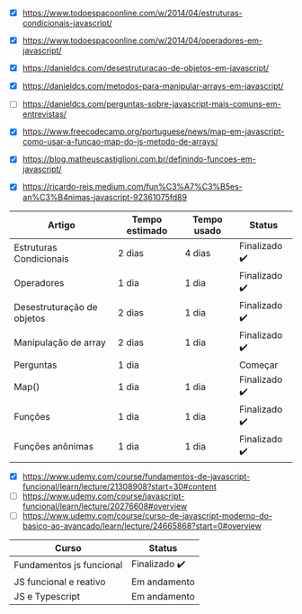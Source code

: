 - [x] https://www.todoespacoonline.com/w/2014/04/estruturas-condicionais-javascript/ <br>
- [x] https://www.todoespacoonline.com/w/2014/04/operadores-em-javascript/ <br>
- [x] https://danieldcs.com/desestruturacao-de-objetos-em-javascript/ <br>
- [x] https://danieldcs.com/metodos-para-manipular-arrays-em-javascript/ <br>
- [ ] https://danieldcs.com/perguntas-sobre-javascript-mais-comuns-em-entrevistas/
- [x] https://www.freecodecamp.org/portuguese/news/map-em-javascript-como-usar-a-funcao-map-do-js-metodo-de-arrays/
- [x] https://blog.matheuscastiglioni.com.br/definindo-funcoes-em-javascript/
- [x] https://ricardo-reis.medium.com/fun%C3%A7%C3%B5es-an%C3%B4nimas-javascript-92361075fd89


| Artigo           | Tempo estimado | Tempo usado   |  Status  | 
|----------------|---------------|---------------|----------------|
| Estruturas Condicionais | 2 dias  | 4 dias |   Finalizado :heavy_check_mark:
| Operadores   | 1 dia  | 1 dia |   Finalizado :heavy_check_mark:
| Desestruturação de objetos  | 2 dias  | 1 dia   |   Finalizado :heavy_check_mark:
| Manipulação de array   | 2 dias  | 1 dia   | Finalizado :heavy_check_mark:
| Perguntas | 1 dia |  | Começar
|Map() | 1 dia | 1 dia | Finalizado :heavy_check_mark:
|Funções | 1 dia | 1 dia | Finalizado :heavy_check_mark:
| Funções anônimas | 1 dia | 1 dia | Finalizado :heavy_check_mark:

- [x] https://www.udemy.com/course/fundamentos-de-javascript-funcional/learn/lecture/21308908?start=30#content
- [ ] https://www.udemy.com/course/javascript-funcional/learn/lecture/20276608#overview
- [ ] https://www.udemy.com/course/curso-de-javascript-moderno-do-basico-ao-avancado/learn/lecture/24665868?start=0#overview

|Curso | Status |
|------|--------|
|Fundamentos js funcional | Finalizado :heavy_check_mark:|
|JS funcional e reativo | Em andamento |
|JS e Typescript | Em andamento|
